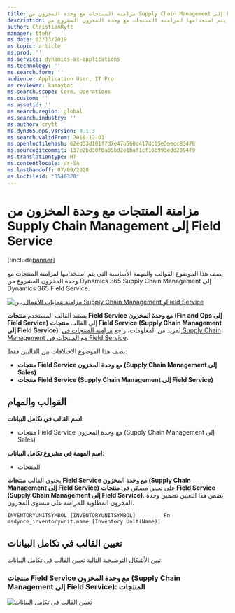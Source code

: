 ```yaml
---
title: مزامنة المنتجات مع وحدة المخزون من Supply Chain Management إلى Field Service
description: يصف هذا الموضوع القوالب والمهمة الأساسية التي يتم استخدامها لمزامنة المنتجات مع وحدة المخزون المشروع من Dynamics 365 Supply Chain Management إلى Dynamics 365 Field Service.
author: ChristianRytt
manager: tfehr
ms.date: 03/13/2019
ms.topic: article
ms.prod: ''
ms.service: dynamics-ax-applications
ms.technology: ''
ms.search.form: ''
audience: Application User, IT Pro
ms.reviewer: kamaybac
ms.search.scope: Core, Operations
ms.custom: ''
ms.assetid: ''
ms.search.region: global
ms.search.industry: ''
ms.author: crytt
ms.dyn365.ops.version: 8.1.3
ms.search.validFrom: 2018-12-01
ms.openlocfilehash: 62ed33d101f7d7e47b560c417dc05e5aecc83478
ms.sourcegitcommit: 137e2bd30f0a85bd2e1baf1cf16b993edd2094f9
ms.translationtype: HT
ms.contentlocale: ar-SA
ms.lasthandoff: 07/09/2020
ms.locfileid: "3546328"
---
```

# <a name="synchronize-products-with-inventory-unit-from-supply-chain-management-to-field-service"></a>مزامنة المنتجات مع وحدة المخزون من Supply Chain Management إلى Field Service

[!include[banner](../includes/banner.md)]

يصف هذا الموضوع القوالب والمهمة الأساسية التي يتم استخدامها لمزامنة المنتجات مع وحدة المخزون المشروع من Dynamics 365 Supply Chain Management إلى Dynamics 365 Field Service.

[![مزامنة عمليات الأعمال بين Supply Chain Management وField Service](./media/FSProductsOW.png)](./media/FSProductsOW.png)

يستند القالب المستخدم **منتجات Field Service مع وحدة المخزون (Fin and Ops إلى Field Service)** إلى القالب **منتجات Field Service (Supply Chain Management إلى Field Service)**. لمزيد من المعلومات، راجع [مزامنة المنتجات في Supply Chain Management مع المنتجات في Field Service](field-service-product.md).

يصف هذا الموضوع الاختلافات بين القالبين فقط: 
- **منتجات Field Service مع وحدة المخزون (Supply Chain Management إلى Sales)**
- **منتجات Field Service ‏(Supply Chain Management إلى Field Service)** 

## <a name="templates-and-tasks"></a>القوالب والمهام

**اسم القالب في تكامل البيانات:**

- منتجات Field Service مع وحدة المخزون (Supply Chain Management إلى Sales)

**اسم المهمة في مشروع تكامل البيانات:**

- المنتجات

يحتوي القالب **منتجات Field Service مع وحدة المخزون (Supply Chain Management إلى Field Service)** على تعيين مضمّن في **منتجات Field Service (Supply Chain Management إلى Field Service)**. يضمن هذا التعيين تضمين وحدة المخزون المطلوبة للمزامنة على مستوى المخزون.

```plaintext
INVENTORYUNITSYMBOL [INVENTORYUNITSYMBOL]         Fn        msdynce_inventoryunit.name [Inventory Unit(Name)] 
```

## <a name="template-mapping-in-data-integration"></a>تعيين القالب في تكامل البيانات

تبين الأشكال التوضيحية التالية تعيين القالب في تكامل البيانات.

### <a name="field-service-products-with-inventory-unit-supply-chain-management-to-field-service-products"></a>منتجات Field Service مع وحدة المخزون (Supply Chain Management إلى Field Service): المنتجات

[![تعيين القالب في تكامل البيانات](./media/FSProduct1.png)](./media/FSProduct1.png)
